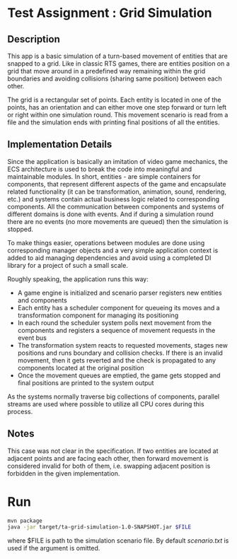 # Test Assignment : Grid Simulation

## Description

This app is a basic simulation of a turn-based movement of entities that are
snapped to a grid. Like in classic RTS games, there are entities position on
a grid that move around in a predefined way remaining within the grid boundaries
and avoiding collisions (sharing same position) between each other.

The grid is a rectangular set of points. Each entity is located in one of
the points, has an orientation and can either move one step forward or turn
left or right within one simulation round. This movement scenario is read from
a file and the simulation ends with printing final positions of all the entities.

## Implementation Details

Since the application is basically an imitation of video game mechanics, the
ECS architecture is used to break the code into meaningful and maintainable
modules. In short, entities - are simple containers for components,
that represent different aspects of the game and encapsulate related functionality
(it can be transformation, animation, sound, rendering, etc.) and systems contain
actual business logic related to corresponding components. All the communication
between components and systems of different domains is done with events. And
if during a simulation round there are no events (no more movements are queued)
then the simulation is stopped.

To make things easier, operations between modules are done using corresponding
manager objects and a very simple application context is added to aid managing
dependencies and avoid using a completed DI library for a project of such a
small scale.

Roughly speaking, the application runs this way:
- A game engine is initialized and scenario parser registers new entities and
components
- Each entity has a scheduler component for queueing its moves and
a transformation component for managing its positioning
- In each round the scheduler system polls next movement from the components 
and registers a sequence of movement requests in the event bus
- The transformation system reacts to requested movements, stages new positions
and runs boundary and collision checks. If there is an invalid movement, then
it gets reverted and the check is propagated to any components located at the
original position
- Once the movement queues are emptied, the game gets stopped and final positions
are printed to the system output

As the systems normally traverse big collections of components, parallel streams
are used where possible to utilize all CPU cores during this process.

## Notes

This case was not clear in the specification. If two entities are located at
adjacent points and are facing each other, then forward movement is considered
invalid for both of them, i.e. swapping adjacent position is forbidden in
the given implementation. 

# Run

```bash
mvn package
java -jar target/ta-grid-simulation-1.0-SNAPSHOT.jar $FILE
```

where $FILE is path to the simulation scenario file.
By default _scenario.txt_ is used if the argument is omitted.
